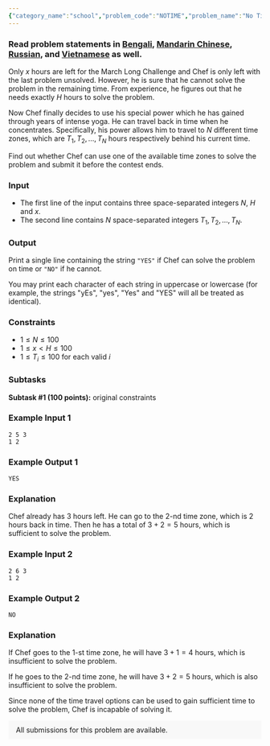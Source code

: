 ```yaml
---
{"category_name":"school","problem_code":"NOTIME","problem_name":"No Time to Wait","problemComponents":{"constraints":"","constraintsState":false,"subtasks":"","subtasksState":false,"inputFormat":"","inputFormatState":false,"outputFormat":"","outputFormatState":false,"sampleTestCases":{}},"video_editorial_url":"https://youtu.be/THEZiy7IXwM","languages_supported":{"0":"CPP14","1":"C","2":"JAVA","3":"PYTH 3.6","4":"CPP17","5":"PYTH","6":"PYP3","7":"CS2","8":"ADA","9":"PYPY","10":"TEXT","11":"PAS fpc","12":"NODEJS","13":"RUBY","14":"PHP","15":"GO","16":"HASK","17":"TCL","18":"PERL","19":"SCALA","20":"LUA","21":"kotlin","22":"BASH","23":"JS","24":"LISP sbcl","25":"rust","26":"PAS gpc","27":"BF","28":"CLOJ","29":"R","30":"D","31":"CAML","32":"FORT","33":"ASM","34":"swift","35":"FS","36":"WSPC","37":"LISP clisp","38":"SQL","39":"SCM guile","40":"PERL6","41":"ERL","42":"CLPS","43":"ICK","44":"NICE","45":"PRLG","46":"ICON","47":"COB","48":"SCM chicken","49":"PIKE","50":"SCM qobi","51":"ST","52":"SQLQ","53":"NEM"},"max_timelimit":1,"source_sizelimit":50000,"problem_author":"daanish_adm","problem_tester":"","date_added":"4-03-2021","tags":{"0":"cakewalk","1":"daanish_adm","2":"march21"},"problem_difficulty_level":"Cakewalk","best_tag":"","editorial_url":"https://discuss.codechef.com/problems/NOTIME","time":{"view_start_date":1104528600,"submit_start_date":1104528600,"visible_start_date":1104528600,"end_date":1735669800},"is_direct_submittable":false,"problemDiscussURL":"https://discuss.codechef.com/search?q=NOTIME","is_proctored":false,"visitedContests":{},"layout":"problem"}
---
```

### Read problem statements in [Bengali](https://www.codechef.com/download/translated/MARCH21/bengali/NOTIME.pdf), [Mandarin Chinese](https://www.codechef.com/download/translated/MARCH21/mandarin/NOTIME.pdf), [Russian](https://www.codechef.com/download/translated/MARCH21/russian/NOTIME.pdf), and [Vietnamese](https://www.codechef.com/download/translated/MARCH21/vietnamese/NOTIME.pdf) as well.

Only $x$ hours are left for the March Long Challenge and Chef is only left with the last problem unsolved. However, he is sure that he cannot solve the problem in the remaining time. From experience, he figures out that he needs exactly $H$ hours to solve the problem. 

Now Chef finally decides to use his special power which he has gained through years of intense yoga. He can travel back in time when he concentrates. Specifically, his power allows him to travel to $N$ different time zones, which are $T_1, T_2, \ldots, T_N$ hours respectively behind his current time.

Find out whether Chef can use one of the available time zones to solve the problem and submit it before the contest ends.

### Input
- The first line of the input contains three space-separated integers $N$, $H$ and $x$.
- The second line contains $N$ space-separated integers $T_1, T_2, \ldots, T_N$.

### Output
Print a single line containing the string `"YES"` if Chef can solve the problem on time or `"NO"` if he cannot.

You may print each character of each string in uppercase or lowercase (for example, the strings "yEs", "yes", "Yes" and "YES" will all be treated as identical).

### Constraints
- $1 \leq N \leq 100$
- $1 \leq x \lt H \leq 100$
- $1 \leq T_i \leq 100$ for each valid $i$

### Subtasks
**Subtask #1 (100 points):** original constraints

### Example Input 1
```
2 5 3
1 2
```

### Example Output 1
```
YES
```

### Explanation
Chef already has $3$ hours left. He can go to the $2$-nd time zone, which is $2$ hours back in time. Then he has a total of $3 + 2 = 5$ hours, which is sufficient to solve the problem.

### Example Input 2
```
2 6 3
1 2
```

### Example Output 2
```
NO
```

### Explanation
If Chef goes to the $1$-st time zone, he will have $3 + 1 = 4$ hours, which is insufficient to solve the problem.

If he goes to the $2$-nd time zone, he will have $3 + 2 = 5$ hours, which is also insufficient to solve the problem.

Since none of the time travel options can be used to gain sufficient time to solve the problem, Chef is incapable of solving it.

<aside style='background: #f8f8f8;padding: 10px 15px;'><div>All submissions for this problem are available.</div></aside>
